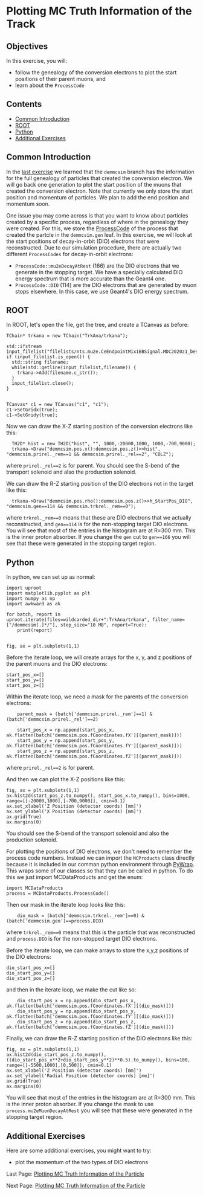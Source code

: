 # Plotting MC Truth Information of the Track

## Objectives

In this exercise, you will:

* follow the genealogy of the conversion electrons to plot the start positions of their parent muons, and
* learn about the ```ProcessCode```

## Contents

* [Common Introduction](#Common-Introduction)
* [ROOT](#ROOT)
* [Python](#Python)
* [Additional Exercises](#Additional-Exercises)

## Common Introduction

In the [last exercise](start-pos.md) we learned that the ```demmcsim``` branch has the information for the full genealogy of particles that created the conversion electron. We will go back one generation to plot the start position of the muons that created the conversion electron. Note that currently we only store the start position and momentum of particles. We plan to add the end position and momentum soon.

One issue you may come across is that you want to know about particles created by a specific process, regardless of where in the genealogy they were created. For this, we store the [ProcessCode](https://github.com/Mu2e/Offline/blob/v10_23_02/MCDataProducts/inc/ProcessCode.hh) of the process that created the partcle in the ```demmcsim.gen``` leaf. In this exercise, we will look at the start positions of decay-in-orbit (DIO) electrons that were reconstructed. Due to our simulation procedure, there are actually two different ```ProcessCodes``` for decay-in-orbit electrons:
* ```ProcessCode::mu2eDecayAtRest``` (166) are the DIO electrons that we generate in the stopping target. We have a specially calculated DIO energy spectrum that is more accurate than the Geant4 one.
* ```ProcessCode::DIO``` (114) are the DIO electrons that are generated by muon stops elsewhere. In this case, we use Geant4's DIO energy spectrum.


## ROOT
In ROOT, let's open the file, get the tree, and create a TCanvas as before:

```
TChain* trkana = new TChain("TrkAna/trkana");

std::ifstream input_filelist("filelists/nts.mu2e.CeEndpointMix1BBSignal.MDC2020z1_best_v1_1_std_v04_01_00.list");
if (input_filelist.is_open()) {
  std::string filename;
  while(std::getline(input_filelist,filename)) {
    trkana->Add(filename.c_str());
  }
  input_filelist.close();
}


TCanvas* c1 = new TCanvas("c1", "c1");
c1->SetGridx(true);
c1->SetGridy(true);
```

Now we can draw the X-Z starting position of the conversion electrons like this:

```
  TH2D* hist = new TH2D("hist", "", 1000,-20000,1000, 1000,-700,9000);
  trkana->Draw("demmcsim.pos.x():demmcsim.pos.z()>>hist", "demmcsim.prirel._rem==1 && demmcsim.prirel._rel==2", "COLZ");
```
where ```prirel._rel==2``` is for parent. You should see the S-bend of the transport solenoid and also the production solenoid.

We can draw the R-Z starting position of the DIO electrons not in the target like this:

```
  trkana->Draw("demmcsim.pos.rho():demmcsim.pos.z()>>h_StartPos_DIO", "demmcsim.gen==114 && demmcsim.trkrel._rem==0");
```

where ```trkrel._rem==0``` means that these are DIO electrons that we actually reconstructed, and ```gen==114``` is for the non-stopping target DIO electrons. You will see that most of the entries in the histogram are at R=300 mm. This is the inner proton absorber. If you change the ```gen``` cut to ```gen==166``` you will see that these were generated in the stopping target region.


## Python

In python, we can set up as normal:

```
import uproot
import matplotlib.pyplot as plt
import numpy as np
import awkward as ak

for batch, report in uproot.iterate(files=wildcarded_dir+":TrkAna/trkana", filter_name=["/demmcsim[.]*/"], step_size="10 MB", report=True):
    print(report)


fig, ax = plt.subplots(1,1)
```

Before the iterate loop, we will create arrays for the x, y, and z positions of the parent muons and the DIO electrons:

```
start_pos_x=[]
start_pos_y=[]
start_pos_z=[]
```

Within the iterate loop, we need a mask for the parents of the conversion electrons:

```
    parent_mask = (batch['demmcsim.prirel._rem']==1) & (batch['demmcsim.prirel._rel']==2)

    start_pos_x = np.append(start_pos_x, ak.flatten(batch['demmcsim.pos.fCoordinates.fX'][(parent_mask)]))
    start_pos_y = np.append(start_pos_y, ak.flatten(batch['demmcsim.pos.fCoordinates.fY'][(parent_mask)]))
    start_pos_z = np.append(start_pos_z, ak.flatten(batch['demmcsim.pos.fCoordinates.fZ'][(parent_mask)]))
```
where ```prirel._rel==2``` is for parent.

And then we can plot the X-Z positions like this:

```
fig, ax = plt.subplots(1,1)
ax.hist2d(start_pos_z.to_numpy(), start_pos_x.to_numpy(), bins=1000, range=[[-20000,1000],[-700,9000]], cmin=0.1)
ax.set_xlabel('Z Position (detector coords) [mm]')
ax.set_ylabel('X Position (detector coords) [mm]')
ax.grid(True)
ax.margins(0)
```
You should see the S-bend of the transport solenoid and also the production solenoid.

For plotting the positions of DIO electrons, we don't need to remember the process code numbers. Instead we can import the ```MCProducts``` class directly because it is included in our comman python environment through [PyWrap](https://mu2ewiki.fnal.gov/wiki/PyWrap). This wraps some of our classes so that they can be called in python. To do this we just import MCDataProducts and get the enum:

```
import MCDataProducts
process = MCDataProducts.ProcessCode()
```

Then our mask in the iterate loop looks like this:

```
    dio_mask = (batch['demmcsim.trkrel._rem']==0) & (batch['demmcsim.gen']==process.DIO)
```
where ```trkrel._rem==0``` means that this is the particle that was reconstructed and ```process.DIO``` is for the non-stopped target DIO electrons.

Before the iterate loop, we can make arrays to store the x,y,z positions of the DIO electrons:

```
dio_start_pos_x=[]
dio_start_pos_y=[]
dio_start_pos_z=[]
```

and then in the iterate loop, we make the cut like so:

```
    dio_start_pos_x = np.append(dio_start_pos_x, ak.flatten(batch['demmcsim.pos.fCoordinates.fX'][(dio_mask)]))
    dio_start_pos_y = np.append(dio_start_pos_y, ak.flatten(batch['demmcsim.pos.fCoordinates.fY'][(dio_mask)]))
    dio_start_pos_z = np.append(dio_start_pos_z, ak.flatten(batch['demmcsim.pos.fCoordinates.fZ'][(dio_mask)]))
```

Finally, we can draw the R-Z starting position of the DIO electrons like this:

```
fig, ax = plt.subplots(1,1)
ax.hist2d(dio_start_pos_z.to_numpy(), ((dio_start_pos_x**2+dio_start_pos_y**2)**0.5).to_numpy(), bins=100, range=[[-5500,1000],[0,500]], cmin=0.1)
ax.set_xlabel('Z Position (detector coords) [mm]')
ax.set_ylabel('Radial Position (detector coords) [mm]')
ax.grid(True)
ax.margins(0)
```

You will see that most of the entries in the histogram are at R=300 mm. This is the inner proton absorber. If you change the mask to use ```process.mu2eMuonDecayAtRest``` you will see that these were generated in the stopping target region.


## Additional Exercises
Here are some additional exercises, you might want to try:
* plot the momentum of the two types of DIO electrons


Last Page: [Plotting MC Truth Information of the Particle](start-pos.md)

Next Page: [Plotting MC Truth Information of the Particle](e-loss.md)
